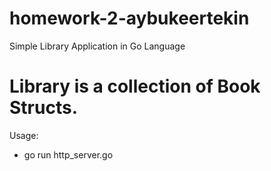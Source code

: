 # homework-2-aybukeertekin

Simple Library Application in Go Language 

# Library is a collection of Book Structs. 

Usage:

* go run http_server.go
